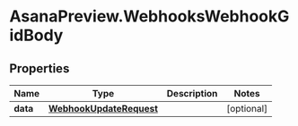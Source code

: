 # AsanaPreview.WebhooksWebhookGidBody

## Properties
Name | Type | Description | Notes
------------ | ------------- | ------------- | -------------
**data** | [**WebhookUpdateRequest**](WebhookUpdateRequest.md) |  | [optional] 
